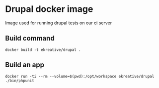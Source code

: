 # Drupal docker image

Image used for running drupal tests on our ci server

## Build command

    docker build -t ekreative/drupal .

## Build an app

    docker run -ti --rm --volume=$(pwd):/opt/workspace ekreative/drupal ./bin/phpunit
